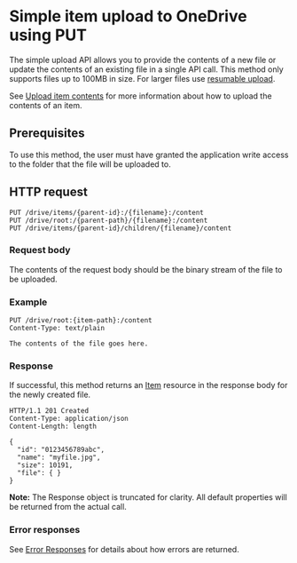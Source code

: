 ﻿# Simple item upload to OneDrive using PUT

The simple upload API allows you to provide the contents of a new file or update
the contents of an existing file in a single API call. This method only supports
files up to 100MB in size. For larger files use [resumable upload](upload_large_files.md).

See [Upload item contents](upload.md) for more information about how to upload
the contents of an item.

## Prerequisites

To use this method, the user must have granted the application write access
to the folder that the file will be uploaded to.

## HTTP request

```
PUT /drive/items/{parent-id}:/{filename}:/content
PUT /drive/root:/{parent-path}/{filename}:/content
PUT /drive/items/{parent-id}/children/{filename}/content
```

### Request body
The contents of the request body should be the binary stream of the file to be uploaded.

### Example

<!-- { "blockType": "request", "name": "upload-via-put" } -->
```
PUT /drive/root:{item-path}:/content
Content-Type: text/plain

The contents of the file goes here.
```

### Response
If successful, this method returns an [Item][item-resource] resource in
the response body for the newly created file.

<!-- { "blockType": "response", "@odata.type": "oneDrive.item", "truncated": true } -->
```http
HTTP/1.1 201 Created
Content-Type: application/json
Content-Length: length

{
  "id": "0123456789abc",
  "name": "myfile.jpg",
  "size": 10191,
  "file": { }
}
```

**Note:** The Response object is truncated for clarity. All default properties will
be returned from the actual call.

### Error responses

See [Error Responses][error-response] for details about
how errors are returned.

[error-response]: ../misc/errors.md
[item-resource]: ../resources/item.md
